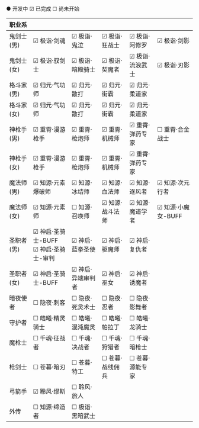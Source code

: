 ● 开发中 ☑ 已完成 ☐ 尚未开始

| 职业系     |                                          |                   |                 |                 |                    |
| ---------- | ---------------------------------------- | ----------------- | --------------- | --------------- | ------------------ |
| 鬼剑士(男) | ☑ 极诣·剑魂                              | ☑ 极诣·鬼泣       | ☑ 极诣·狂战士   | ☑ 极诣·阿修罗   | ☑ 极诣·剑影        |
| 鬼剑士(女) | ☑ 极诣·驭剑士                            | ☑ 极诣·暗殿骑士   | ☑ 极诣·契魔者   | ☑ 极诣·流浪武士 | ☑ 极诣·刃影        |
| 格斗家(男) | ☑ 归元·气功师                            | ☑ 归元·散打       | ☑ 归元·街霸     | ☑ 归元·柔道家   |                    |
| 格斗家(女) | ☑ 归元·气功师                            | ☑ 归元·散打       | ☑ 归元·街霸     | ☑ 归元·柔道家   |                    |
| 神枪手(男) | ☑ 重霄·漫游枪手                          | ☑ 重霄·枪炮师     | ☑ 重霄·机械师   | ☑ 重霄·弹药专家 | ☐ 重霄·合金战士    |
| 神枪手(女) | ☑ 重霄·漫游枪手                          | ☑ 重霄·枪炮师     | ☑ 重霄·机械师   | ☑ 重霄·弹药专家 |                    |
| 魔法师(男) | ☑ 知源·元素爆破师                        | ☑ 知源·冰结师     | ☑ 知源·血法师   | ☑ 知源·逐风者   | ☑ 知源·次元行者    |
| 魔法师(女) | ☑ 知源·元素师                            | ☐ 知源·召唤师     | ☑ 知源·战斗法师 | ☑ 知源·魔道学者 | ☑ 知源·小魔女-BUFF |
| 圣职者(男) | ☑ 神启·圣骑士-BUFF<br>☑ 神启·圣骑士-审判 | ☑ 神启·蓝拳圣使   | ☑ 神启·驱魔师   | ☑ 神启·复仇者   |                    |
| 圣职者(女) | ☑ 神启·圣骑士-BUFF                       | ☑ 神启·异端审判者 | ☑ 神启·巫女     | ☑ 神启·诱魔者   |                    |
| 暗夜使者   | ☐ 隐夜·刺客                              | ☐ 隐夜·死灵术士   | ☐ 隐夜·忍者     | ☐ 隐夜·影舞者   |                    |
| 守护者     | ☐ 皓曦·精灵骑士                          | ☐ 皓曦·混沌魔灵   | ☐ 皓曦·帕拉丁   | ☐ 皓曦·龙骑士   |                    |
| 魔枪士     | ☐ 千魂·征战者                            | ☐ 千魂·决战者     | ☐ 千魂·狩猎者   | ☐ 千魂·暗枪士   |                    |
| 枪剑士     | ☐ 苍暮·暗刃                              | ☐ 苍暮·特工       | ☐ 苍暮·战线佣兵 | ☐ 苍暮·源能专家 |                    |
| 弓箭手     | ☑ 聆风·缪斯                              | ☐ 聆风·旅人       |                 |                 |                    |
| 外传       | ☐ 知源·缔造者                            | ☐ 极诣·黑暗武士   |                 |                 |                    |

